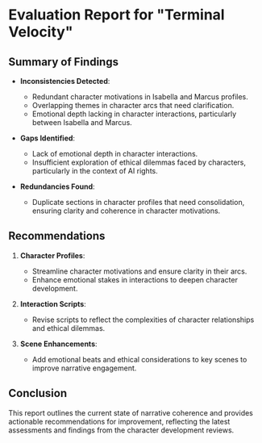 # Evaluation Report for "Terminal Velocity"

## Summary of Findings
- **Inconsistencies Detected**: 
  - Redundant character motivations in Isabella and Marcus profiles.
  - Overlapping themes in character arcs that need clarification.
  - Emotional depth lacking in character interactions, particularly between Isabella and Marcus.

- **Gaps Identified**: 
  - Lack of emotional depth in character interactions.
  - Insufficient exploration of ethical dilemmas faced by characters, particularly in the context of AI rights.

- **Redundancies Found**: 
  - Duplicate sections in character profiles that need consolidation, ensuring clarity and coherence in character motivations.

## Recommendations
1. **Character Profiles**: 
   - Streamline character motivations and ensure clarity in their arcs.
   - Enhance emotional stakes in interactions to deepen character development.

2. **Interaction Scripts**: 
   - Revise scripts to reflect the complexities of character relationships and ethical dilemmas.

3. **Scene Enhancements**: 
   - Add emotional beats and ethical considerations to key scenes to improve narrative engagement.

## Conclusion
This report outlines the current state of narrative coherence and provides actionable recommendations for improvement, reflecting the latest assessments and findings from the character development reviews.
